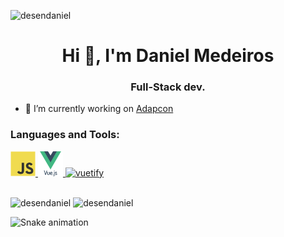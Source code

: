 
<p align="left"> <img src="https://komarev.com/ghpvc/?username=desendaniel&label=Profile%20views&color=0e75b6&style=flat" alt="desendaniel" /> </p>
<h1 align="center">Hi 👋, I'm Daniel Medeiros</h1>
<h3 align="center">Full-Stack dev.</h3>

- 🔭 I’m currently working on [Adapcon](https://github.com/adapcon-team/)

<h3 align="left">Languages and Tools:</h3>
<p align="left"> <a href="https://developer.mozilla.org/en-US/docs/Web/JavaScript" target="_blank"> <img src="https://raw.githubusercontent.com/devicons/devicon/master/icons/javascript/javascript-original.svg" alt="javascript" width="40" height="40"/> </a> <a href="https://vuejs.org/" target="_blank"> <img src="https://raw.githubusercontent.com/devicons/devicon/master/icons/vuejs/vuejs-original-wordmark.svg" alt="vuejs" width="40" height="40"/> </a> <a href="https://vuetifyjs.com/en/" target="_blank"> <img src="https://bestofjs.org/logos/vuetify.svg" alt="vuetify" width="40" height="40"/> </a> </p>

##

<div>

<p float="left">
  <img align="center" src="https://github-readme-stats.vercel.app/api?username=desendaniel&theme=onedark&show_icons=true&locale=en" width="425" alt="desendaniel" />
  <img align="center" src="https://github-readme-streak-stats.herokuapp.com/?user=desendaniel&theme=onedark" width="425" alt="desendaniel" />
</p>

![Snake animation](https://github.com/desendaniel/desenDaniel/blob/output/github-contribution-grid-snake.svg)

</div>

